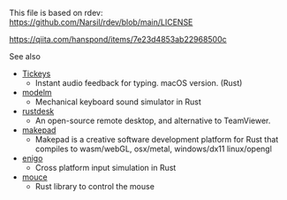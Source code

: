 
This file is based on rdev: https://github.com/Narsil/rdev/blob/main/LICENSE

https://qiita.com/hanspond/items/7e23d4853ab22968500c


See also

- [Tickeys](https://github.com/yingDev/Tickeys)
  - Instant audio feedback for typing. macOS version. (Rust)
- [modelm](https://github.com/millerjs/modelm)
  - Mechanical keyboard sound simulator in Rust
- [rustdesk](https://github.com/rustdesk/rustdesk)
  - An open-source remote desktop, and alternative to TeamViewer.
- [makepad](https://github.com/makepad/makepad)
  - Makepad is a creative software development platform for Rust that compiles to wasm/webGL, osx/metal, windows/dx11 linux/opengl
- [enigo](https://github.com/enigo-rs/enigo)
  - Cross platform input simulation in Rust
- [mouce](https://github.com/fufesou/mouce)
  - Rust library to control the mouse
 